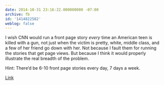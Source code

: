 ```yaml
---
date: 2014-10-31 23:16:22.000000000 -07:00
archive: fb
id: '1414822582'
weblog: false
---
```


I wish CNN would run a front page story *every* time an American teen is killed with a gun, not just when the victim is pretty, white, middle class, and a few of her friend go down with her. Not because I fault them for running the stories that get page views. But because I think it would properly illustrate the real breadth of the problem.

Hint: There’d be 6-10 front page stories every day, 7 days a week.

[Link](http://www.cnn.com/2014/11/01/us/washington-school-shooting/)
